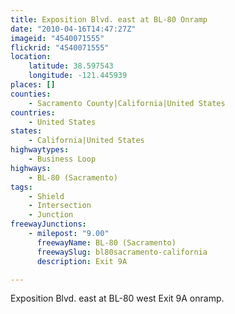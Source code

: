 ```yaml
---
title: Exposition Blvd. east at BL-80 Onramp
date: "2010-04-16T14:47:27Z"
imageid: "4540071555"
flickrid: "4540071555"
location:
    latitude: 38.597543
    longitude: -121.445939
places: []
counties:
    - Sacramento County|California|United States
countries:
    - United States
states:
    - California|United States
highwaytypes:
    - Business Loop
highways:
    - BL-80 (Sacramento)
tags:
    - Shield
    - Intersection
    - Junction
freewayJunctions:
    - milepost: "9.00"
      freewayName: BL-80 (Sacramento)
      freewaySlug: bl80sacramento-california
      description: Exit 9A

---
```

Exposition Blvd. east at BL-80 west Exit 9A onramp.